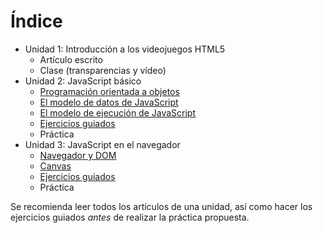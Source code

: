 # Índice


- Unidad 1: Introducción a los videojuegos HTML5
    - Artículo escrito
    - Clase (transparencias y vídeo)
- Unidad 2: JavaScript básico
    - [Programación orientada a objetos](02-javascript/0201-programacion-orientada-a-objetos/articulo.md)
    - [El modelo de datos de JavaScript](02-javascript/0202-el-modelo-de-datos-de-javascript/articulo.md)
    - [El modelo de ejecución de JavaScript](02-javascript/0203-el-modelo-de-ejecucion-de-javascript/articulo.md)
    - [Ejercicios guiados](02-javascript/ejercicios.md)
    - Práctica
- Unidad 3: JavaScript en el navegador
    - [Navegador y DOM](03-javascript-en-el-navegador/0301-dom/articulo.md)
    - [Canvas](03-javascript-en-el-navegador/0302-canvas/articulo.md)
    - [Ejercicios guiados](03-javascript-en-el-navegador/03-ejercicios/ejercicios-guiados.md)
    - Práctica

Se recomienda leer todos los artículos de una unidad, así como hacer los ejercicios guiados _antes_ de realizar la práctica propuesta.
